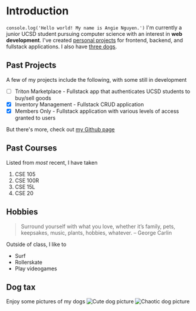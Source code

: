 # Introduction
`console.log('Hello world! My name is Angie Nguyen.')`
I'm currently a junior UCSD student pursuing computer science with an interest in **web development**. I've created [personal projects](#past-projects) for frontend, backend, and fullstack applications. I also have [three dogs](images/chaos.png).

## Past Projects
A few of my projects include the following, with some still in development

- [ ] Triton Marketplace - Fullstack app that authenticates UCSD students to buy/sell goods
- [x] Inventory Management - Fullstack CRUD application
- [x] Members Only - Fullstack application with various levels of access granted to users

But there's more, check out [my Github page](https://github.com/Angie-n)

## Past Courses
Listed from _most_ recent, I have taken
1. CSE 105
2. CSE 100R
3. CSE 15L
4. CSE 20

## Hobbies
> Surround yourself with what you love, whether it’s family, pets, keepsakes, music, plants, hobbies, whatever. – George Carlin

Outside of class, I like to 
- Surf
- Rollerskate
- Play videogames

## Dog tax
Enjoy some pictures of my dogs
![Cute dog picture](./images/cute.png)
![Chaotic dog picture](./images/chaos.png)